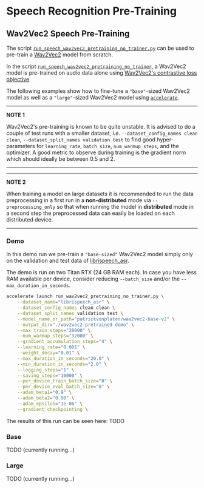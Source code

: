 <!---
Copyright 2021 The HuggingFace Team. All rights reserved.

Licensed under the Apache License, Version 2.0 (the "License");
you may not use this file except in compliance with the License.
You may obtain a copy of the License at

    http://www.apache.org/licenses/LICENSE-2.0

Unless required by applicable law or agreed to in writing, software
distributed under the License is distributed on an "AS IS" BASIS,
WITHOUT WARRANTIES OR CONDITIONS OF ANY KIND, either express or implied.
See the License for the specific language governing permissions and
limitations under the License.
-->

# Speech Recognition Pre-Training


## Wav2Vec2 Speech Pre-Training

The script [`run_speech_wav2vec2_pretraining_no_trainer.py`](https://github.com/huggingface/transformers/blob/master/examples/pytorch/speech-pretraining/run_wav2vec2_pretraining_no_trainer.py) can be used to pre-train a [Wav2Vec2](https://huggingface.co/transformers/model_doc/wav2vec2.html?highlight=wav2vec2) model from scratch.

In the script [`run_speech_wav2vec2_pretraining_no_trainer`](https://github.com/huggingface/transformers/blob/master/examples/pytorch/speech-pretraining/run_wav2vec2_pretraining_no_trainer.py), a Wav2Vec2 model is pre-trained on audio data alone using [Wav2Vec2's contrastive loss objective](https://arxiv.org/abs/2006.11477).

The following examples show how to fine-tune a `"base"`-sized Wav2Vec2 model as well as a `"large"`-sized Wav2Vec2 model using [`accelerate`](https://github.com/huggingface/accelerate).


---
**NOTE 1**

Wav2Vec2's pre-training is known to be quite unstable.
It is advised to do a couple of test runs with a smaller dataset,
*i.e.* `--dataset_config_names clean clean`, `--dataset_split_names validation test`
to find good hyper-parameters for `learning_rate`, `batch_size`, `num_warmup_steps`,
and the optimizer.
A good metric to observe during training is the gradient norm which should ideally be between 0.5 and 2.

---

---
**NOTE 2**

When training a model on large datasets it is recommended to run the data preprocessing 
in a first run in a **non-distributed** mode via `--preprocessing_only` so that 
when running the  model in **distributed** mode in a second step the preprocessed data
can easily be loaded on each distributed device.

---

### Demo

In this demo run we pre-train a `"base-sized"` Wav2Vec2 model simply only on the validation
and test data of [librispeech_asr](https://huggingface.co/datasets/librispeech_asr).

The demo is run on two Titan RTX (24 GB RAM each). In case you have less RAM available 
per device, consider reducing `--batch_size` and/or the `--max_duration_in_seconds`.


```bash
accelerate launch run_wav2vec2_pretraining_no_trainer.py \
	--dataset_name="librispeech_asr" \
	--dataset_config_names clean clean \
	--dataset_split_names validation test \
	--model_name_or_path="patrickvonplaten/wav2vec2-base-v2" \
	--output_dir="./wav2vec2-pretrained-demo" \
	--max_train_steps="20000" \
	--num_warmup_steps="32000" \
	--gradient_accumulation_steps="4" \
	--learning_rate="0.001" \
	--weight_decay="0.01" \
	--max_duration_in_seconds="20.0" \
	--min_duration_in_seconds="2.0" \
	--logging_steps="1" \
	--saving_steps="10000" \
	--per_device_train_batch_size="8" \
	--per_device_eval_batch_size="8" \
	--adam_beta1="0.9" \
	--adam_beta2="0.98" \
	--adam_epsilon="1e-06" \
	--gradient_checkpointing \
```

The results of this run can be seen here: TODO

### Base

TODO (currently running...)


### Large

TODO (currently running...)

